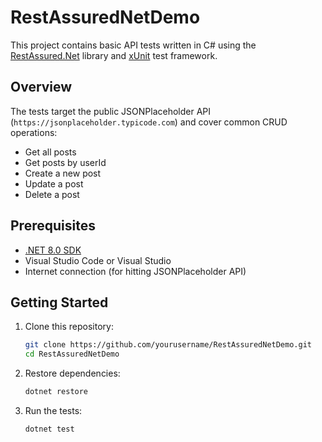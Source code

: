 # RestAssuredNetDemo

This project contains basic API tests written in C# using the [RestAssured.Net](https://github.com/basdijkstra/rest-assured-net) library and [xUnit](https://xunit.net/) test framework.

## Overview

The tests target the public JSONPlaceholder API (`https://jsonplaceholder.typicode.com`) and cover common CRUD operations:

- Get all posts
- Get posts by userId
- Create a new post
- Update a post
- Delete a post

## Prerequisites

- [.NET 8.0 SDK](https://dotnet.microsoft.com/en-us/download/dotnet/8.0)
- Visual Studio Code or Visual Studio
- Internet connection (for hitting JSONPlaceholder API)

## Getting Started

1. Clone this repository:

   ```bash
   git clone https://github.com/yourusername/RestAssuredNetDemo.git
   cd RestAssuredNetDemo

2. Restore dependencies:

   ```bash
   dotnet restore

3. Run the tests:

   ```bash
   dotnet test


